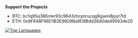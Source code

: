 **Support the Projects**
- BTC: bc1q95q386mkr93c9643zhcptcucqg6gwm8jpyt7td
- ETH: 0x9F648F86D1B2E9609Ba9D8Bdd3840de49593de20


[![Top Languages](https://github-readme-stats-sepia-mu-56.vercel.app/api/top-langs/?username=malciller&langs_count=20&theme=dark)]([https://github.com/anuraghazra/github-readme-stats](https://github-readme-stats-sepia-mu-56.vercel.app))
